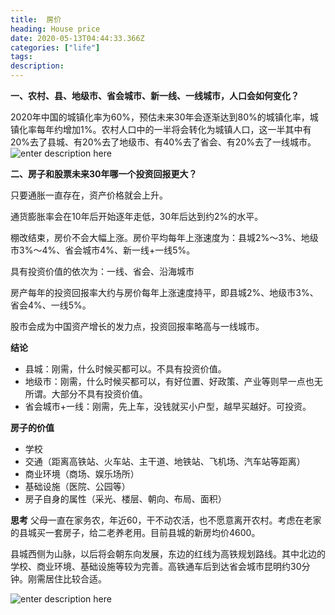 ```yaml
---
title:  房价
heading: House price
date: 2020-05-13T04:44:33.366Z
categories: ["life"]
tags: 
description: 
---
```


**一、农村、县、地级市、省会城市、新一线、一线城市，人口会如何变化？**

2020年中国的城镇化率为60%，预估未来30年会逐渐达到80%的城镇化率，城镇化率每年约增加1%。农村人口中的一半将会转化为城镇人口，这一半其中有20%去了县城、有20%去了地级市、有40%去了省会、有20%去了一线城市。
![enter description here](https://gitee.com/smile365/blogimg/raw/master/sxy91/1589464718394.png)

**二、房子和股票未来30年哪一个投资回报更大？**

只要通胀一直存在，资产价格就会上升。

通货膨胀率会在10年后开始逐年走低，30年后达到约2%的水平。

棚改结束，房价不会大幅上涨。房价平均每年上涨速度为：县城2%～3%、地级市3%～4%、省会城市4%、新一线+一线5%。

具有投资价值的依次为：一线、省会、沿海城市

房产每年的投资回报率大约与房价每年上涨速度持平，即县城2%、地级市3%、省会4%、一线5%。

股市会成为中国资产增长的发力点，投资回报率略高与一线城市。


**结论**
- 县城：刚需，什么时候买都可以。不具有投资价值。
- 地级市：刚需，什么时候买都可以，有好位置、好政策、产业等则早一点也无所谓。大部分不具有投资价值。
- 省会城市+一线：刚需，先上车，没钱就买小户型，越早买越好。可投资。


**房子的价值**
- 学校
- 交通（距离高铁站、火车站、主干道、地铁站、飞机场、汽车站等距离）
- 商业环境（商场、娱乐场所）
- 基础设施（医院、公园等）
- 房子自身的属性（采光、楼层、朝向、布局、面积）


**思考**
父母一直在家务农，年近60，干不动农活，也不愿意离开农村。考虑在老家的县城买一套房子，给二老养老用。目前县城的新房均价4600。

县城西侧为山脉，以后将会朝东向发展，东边的红线为高铁规划路线。其中北边的学校、商业环境、基础设施等较为完善。高铁通车后到达省会城市昆明约30分钟。刚需居住比较合适。

![enter description here](https://gitee.com/smile365/blogimg/raw/master/sxy91/1589468610677.png)


